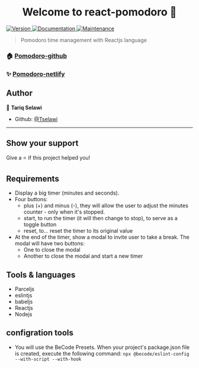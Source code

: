 <h1 align="center">Welcome to react-pomodoro 👋</h1>
<p>
  <a href="https://www.npmjs.com/package/react-pomodoro" target="_blank">
    <img alt="Version" src="https://img.shields.io/npm/v/react-pomodoro.svg">
  </a>
  <a href="https://pomodoro-management-app.netlify.app" target="_blank">
    <img alt="Documentation" src="https://img.shields.io/badge/documentation-yes-brightgreen.svg" />
  </a>
  <a href="https://github.com/Tselawi/react-pomodoro/graphs/commit-activity" target="_blank">
    <img alt="Maintenance" src="https://img.shields.io/badge/Maintained%3F-yes-green.svg" />
  </a>
</p>

> Pomodoro time management with Reactjs language

### 🏠 [Pomodoro-github](https://tselawi.github.io/react-pomodoro/)

### ✨ [Pomodoro-netlify]((https://pomodoro-management-app.netlify.app))

## Author

👤 **Tariq Selawi**

* Github: [@Tselawi](https://github.com/\(Tselawi\))

***

## Show your support

Give a ⭐️ if this project helped you!

## Requirements
- Display a big timer (minutes and seconds).
- Four buttons:
    - plus (+) and minus (-), they will allow the user to adjust the minutes counter - only when it's stopped.
    - start, to run the timer (it will then change to stop), to serve as a toggle button
    - reset, to… reset the timer to its original value
- At the end of the timer, show a modal to invite user to take a break. The modal will have two buttons:
    - One to close the modal
    - Another to close the modal and start a new timer

## Tools & languages
- Parceljs
- eslintjs
- babeljs
- Reactjs
- Nodejs


## configration tools
- You will use the BeCode Presets. When your project's package.json file is created, execute the following command: `npx @becode/eslint-config --with-script --with-hook`